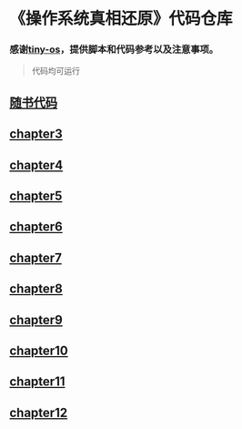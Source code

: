 # 《操作系统真相还原》代码仓库

### 感谢[tiny-os](https://github.com/seaswalker/tiny-os.git)，提供脚本和代码参考以及注意事项。

> 代码均可运行

## [随书代码](./elephant)

## [chapter3](./chapter3)

## [chapter4](./chapter4)

## [chapter5](./chapter5)

## [chapter6](./chapter6)

## [chapter7](./chapter7)

## [chapter8](./chapter8)

## [chapter9](./chapter9)

## [chapter10](./chapter10)

## [chapter11](./chapter11)

## [chapter12](./chapter12)
